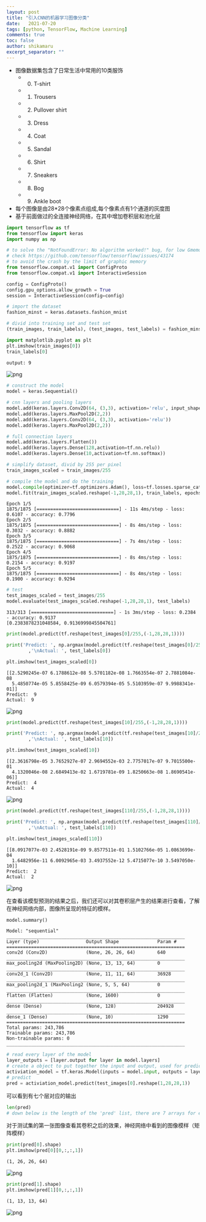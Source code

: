 ```yaml
---
layout: post
title: "引入CNN的机器学习图像分类"
date:   2021-07-20
tags: [python, TensorFlow, Machine Learning]
comments: true
toc: false
author: shikamaru
excerpt_separator: ""
---
```


* 图像数据集包含了日常生活中常用的10类服饰
    * 0. T-shirt
    * 1. Trousers
    * 2. Pullover shirt
    * 3. Dress
    * 4. Coat
    * 5. Sandal
    * 6. Shirt
    * 7. Sneakers
    * 8. Bog
    * 9. Ankle boot
* 每个图像是由28*28个像素点组成,每个像素点有1个通道的灰度图
* 基于前面做过的全连接神经网络，在其中增加卷积层和池化层


```python
import tensorflow as tf
from tensorflow import keras
import numpy as np

# to solve the "NotFoundError: No algorithm worked!" bug, for low Gmemory GPUs
# check https://github.com/tensorflow/tensorflow/issues/43174
# to avoid the crash by the limit of graphic memory
from tensorflow.compat.v1 import ConfigProto
from tensorflow.compat.v1 import InteractiveSession

config = ConfigProto()
config.gpu_options.allow_growth = True
session = InteractiveSession(config=config)
```



```python
# import the dataset
fashion_minst = keras.datasets.fashion_mnist

# divid into training set and test set
(train_images, train_labels), (test_images, test_labels) = fashion_minst.load_data()

import matplotlib.pyplot as plt
plt.imshow(train_images[0])
train_labels[0]
```


```bash
output: 9
```


![png](../images/2021-07-20-cnn_fashion_clsfy/output_2_1.png)
    

```python
# construct the model
model = keras.Sequential()

# cnn layers and pooling layers
model.add(keras.layers.Conv2D(64, (3,3), activation='relu', input_shape=(28,28,1)))
model.add(keras.layers.MaxPool2D(2,2))
model.add(keras.layers.Conv2D(64, (3,3), activation='relu'))
model.add(keras.layers.MaxPool2D(2,2))

# full connection layers
model.add(keras.layers.Flatten())
model.add(keras.layers.Dense(128,activation=tf.nn.relu))
model.add(keras.layers.Dense(10,activation=tf.nn.softmax))

# simplify dataset, divid by 255 per pixel
train_images_scaled = train_images/255

# compile the model and do the training
model.compile(optimizer=tf.optimizers.Adam(), loss=tf.losses.sparse_categorical_crossentropy, metrics=['accuracy'])
model.fit(train_images_scaled.reshape(-1,28,28,1), train_labels, epochs=5)
```

    Epoch 1/5
    1875/1875 [==============================] - 11s 4ms/step - loss: 0.6107 - accuracy: 0.7796
    Epoch 2/5
    1875/1875 [==============================] - 8s 4ms/step - loss: 0.3032 - accuracy: 0.8882
    Epoch 3/5
    1875/1875 [==============================] - 7s 4ms/step - loss: 0.2522 - accuracy: 0.9068
    Epoch 4/5
    1875/1875 [==============================] - 8s 4ms/step - loss: 0.2154 - accuracy: 0.9197
    Epoch 5/5
    1875/1875 [==============================] - 8s 4ms/step - loss: 0.1900 - accuracy: 0.9294


```python
# test
test_images_scaled = test_images/255
model.evaluate(test_images_scaled.reshape(-1,28,28,1), test_labels)
```

    313/313 [==============================] - 1s 3ms/step - loss: 0.2384 - accuracy: 0.9137
    [0.2383878231048584, 0.9136999845504761]




```python
print(model.predict(tf.reshape(test_images[0]/255,(-1,28,28,1))))

print('Predict: ', np.argmax(model.predict(tf.reshape(test_images[0]/255,(-1,28,28,1))))
        ,'\nActual: ', test_labels[0])

plt.imshow(test_images_scaled[0])

```

    [[2.5290245e-07 6.1788612e-08 5.5701182e-08 1.7663554e-07 2.7881084e-08
      5.4850774e-05 5.8558425e-09 6.0579394e-05 5.5103959e-07 9.9988341e-01]]
    Predict:  9 
    Actual:  9


![png](../images/2021-07-20-cnn_fashion_clsfy/output_5_2.png)
    



```python
print(model.predict(tf.reshape(test_images[10]/255,(-1,28,28,1))))

print('Predict: ', np.argmax(model.predict(tf.reshape(test_images[10]/255,(-1,28,28,1))))
        ,'\nActual: ', test_labels[10])

plt.imshow(test_images_scaled[10])
```

    [[2.3616798e-05 3.7652927e-07 2.9694552e-03 2.7757017e-07 9.7015500e-01
      4.1320046e-08 2.6849413e-02 1.6719781e-09 1.8250663e-08 1.8690541e-06]]
    Predict:  4 
    Actual:  4


![png](../images/2021-07-20-cnn_fashion_clsfy/output_6_2.png)
    



```python
print(model.predict(tf.reshape(test_images[110]/255,(-1,28,28,1))))

print('Predict: ', np.argmax(model.predict(tf.reshape(test_images[110]/255,(-1,28,28,1))))
        ,'\nActual: ', test_labels[110])

plt.imshow(test_images_scaled[110])
```

    [[8.0917077e-03 2.4528191e-09 9.8577511e-01 1.5102766e-05 1.0863699e-04
      1.6482956e-11 6.0092965e-03 3.4937552e-12 5.4715077e-10 3.5497050e-10]]
    Predict:  2 
    Actual:  2


![png](../images/2021-07-20-cnn_fashion_clsfy/output_7_2.png)
    


在查看该模型预测的结果之后，我们还可以对其卷积层产生的结果进行查看，了解在神经网络内部，图像所呈现的特征的模样。


```python
model.summary()
```

    Model: "sequential"
    _________________________________________________________________
    Layer (type)                 Output Shape              Param #   
    =================================================================
    conv2d (Conv2D)              (None, 26, 26, 64)        640       
    _________________________________________________________________
    max_pooling2d (MaxPooling2D) (None, 13, 13, 64)        0         
    _________________________________________________________________
    conv2d_1 (Conv2D)            (None, 11, 11, 64)        36928     
    _________________________________________________________________
    max_pooling2d_1 (MaxPooling2 (None, 5, 5, 64)          0         
    _________________________________________________________________
    flatten (Flatten)            (None, 1600)              0         
    _________________________________________________________________
    dense (Dense)                (None, 128)               204928    
    _________________________________________________________________
    dense_1 (Dense)              (None, 10)                1290      
    =================================================================
    Total params: 243,786
    Trainable params: 243,786
    Non-trainable params: 0
    _________________________________________________________________



```python
# read every layer of the model
layer_outputs = [layer.output for layer in model.layers]
# create a object to put togather the input and output, used for predicting the single image
activiation_model = tf.keras.Model(inputs = model.input, outputs = layer_outputs)
# predict
pred = activiation_model.predict(test_images[0].reshape(1,28,28,1))
```

可以看到有七个层对应的输出


```python
len(pred)
# down below is the length of the 'pred' list, there are 7 arrays for each output of each layer
```

对于测试集的第一张图像查看其卷积之后的效果，神经网络中看到的图像模样（矩阵模样）


```python
print(pred[0].shape)
plt.imshow(pred[0][0,:,:,1])
```

    (1, 26, 26, 64)


![png](../images/2021-07-20-cnn_fashion_clsfy/output_14_2.png)
    

```python
print(pred[1].shape)
plt.imshow(pred[1][0,:,:,1])
```

    (1, 13, 13, 64)


![png](../images/2021-07-20-cnn_fashion_clsfy/output_15_2.png)
    